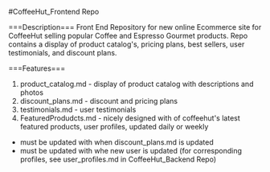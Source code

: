 #CoffeeHut_Frontend Repo

===Description===
Front End Repository for new online Ecommerce site for CoffeeHut selling popular Coffee and Espresso Gourmet products. Repo contains a display of product catalog's, pricing plans, best sellers, user testimonials, and discount plans. 

===Features===
1. product_catalog.md - display of product catalog with descriptions and photos 
2. discount_plans.md - discount and pricing plans
3. testimonials.md - user testimonials
4. FeaturedProdudcts.md - nicely designed with of coffeehut's latest featured products, user profiles, updated daily or weekly
  - must be updated with when discount_plans.md is updated
  - must be updated with whe new user is updated (for corresponding profiles, see user_profiles.md in CoffeeHut_Backend Repo) 
